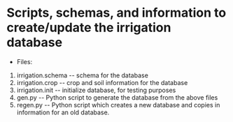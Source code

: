 # Scripts, schemas, and information to create/update the irrigation database

  * Files:
 1. irrigation.schema -- schema for the database
 2. irrigation.crop -- crop and soil information for the database
 3. irrigation.init -- initialize database, for testing purposes
 2. gen.py -- Python script to generate the database from the above files
 2. regen.py -- Python script which creates a new database and copies in information for an old database.
